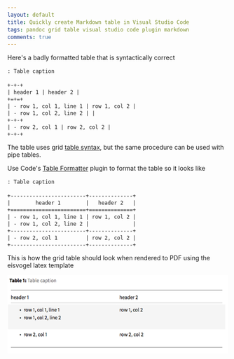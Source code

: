 ```yaml
---
layout: default
title: Quickly create Markdown table in Visual Studio Code
tags: pandoc grid table visual studio code plugin markdown
comments: true
---
```


Here's a badly formatted table that is syntactically correct

```text
: Table caption

+-+-+
| header 1 | header 2 |
+=+=+
| - row 1, col 1, line 1 | row 1, col 2 |
| - row 1, col 2, line 2 | |
+-+-+
| - row 2, col 1 | row 2, col 2 |
+-+-+
```

The table uses grid [table syntax](https://pandoc.org/MANUAL.html#tables), but the same procedure can be used with pipe tables.

Use Code's [Table Formatter](https://marketplace.visualstudio.com/items?itemName=shuworks.vscode-table-formatter) plugin to format the table so it looks like

```text
: Table caption

+------------------------+--------------+
|        header 1        |   header 2   |
+========================+==============+
| - row 1, col 1, line 1 | row 1, col 2 |
| - row 1, col 2, line 2 |              |
+------------------------+--------------+
| - row 2, col 1         | row 2, col 2 |
+------------------------+--------------+
```

This is how the grid table should look when rendered to PDF using the eisvogel latex template

![Grid Table rendered to PDF by Pandoc](/assets/img/pandoc-pdf-grid-table.png)
